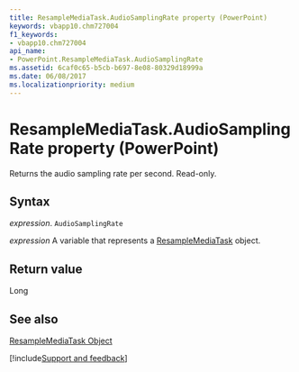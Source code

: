 ```yaml
---
title: ResampleMediaTask.AudioSamplingRate property (PowerPoint)
keywords: vbapp10.chm727004
f1_keywords:
- vbapp10.chm727004
api_name:
- PowerPoint.ResampleMediaTask.AudioSamplingRate
ms.assetid: 6caf0c65-b5cb-b697-8e08-80329d18999a
ms.date: 06/08/2017
ms.localizationpriority: medium
---
```



# ResampleMediaTask.AudioSamplingRate property (PowerPoint)

Returns the audio sampling rate per second. Read-only.


## Syntax

_expression_. `AudioSamplingRate`

_expression_ A variable that represents a [ResampleMediaTask](PowerPoint.ResampleMediaTask.md) object.


## Return value

Long


## See also


[ResampleMediaTask Object](PowerPoint.ResampleMediaTask.md)

[!include[Support and feedback](~/includes/feedback-boilerplate.md)]
